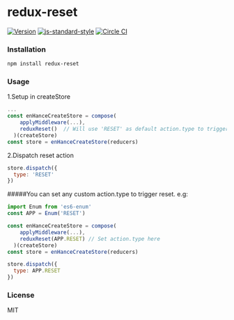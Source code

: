 # redux-reset
[![Version](http://img.shields.io/npm/v/redux-reset.svg)](https://www.npmjs.org/package/redux-reset)
[![js-standard-style](https://img.shields.io/badge/code%20style-standard-brightgreen.svg?style=flat)](https://github.com/feross/standard)
[![Circle CI](https://circleci.com/gh/wwayne/redux-reset/tree/master.svg?style=svg)](https://circleci.com/gh/wwayne/redux-reset/tree/master)

### Installation

```sh
npm install redux-reset
```

### Usage
1.Setup in createStore

```JavaScript
...
const enHanceCreateStore = compose(
    applyMiddleware(...),
    reduxReset()  // Will use 'RESET' as default action.type to trigger reset
  )(createStore)
const store = enHanceCreateStore(reducers)
```


2.Dispatch reset action

```JavaScript
store.dispatch({
  type: 'RESET'
})
```

#####You can set any custom action.type to trigger reset. e.g:

```JavaScript
import Enum from 'es6-enum'
const APP = Enum('RESET')

const enHanceCreateStore = compose(
    applyMiddleware(...),
    reduxReset(APP.RESET) // Set action.type here
  )(createStore)
const store = enHanceCreateStore(reducers)

store.dispatch({
  type: APP.RESET
})
```
### License

MIT
